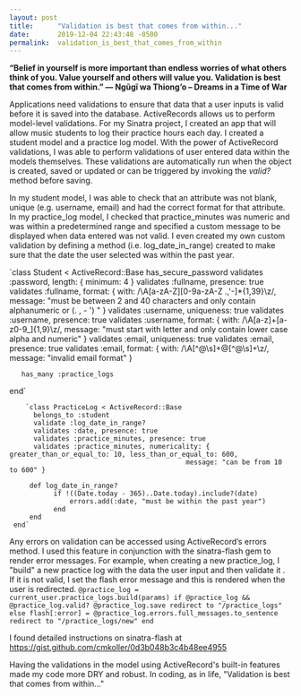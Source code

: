 ```yaml
---
layout: post
title:      "Validation is best that comes from within..."
date:       2019-12-04 22:43:48 -0500
permalink:  validation_is_best_that_comes_from_within
---
```


**“Belief in yourself is more important than endless worries of what others think of you. Value yourself and others will value you. Validation is best that comes from within.” ― Ngũgĩ wa Thiong’o – Dreams in a Time of War**

Applications need validations to ensure that data that a user inputs is valid before it is saved into the database. ActiveRecords allows us to perform model-level validations. For my Sinatra project, I created an app that will allow music students to log their practice hours each day.  I created a student model and a practice log model.  With the power of ActiveRecord validations, I was able to perform validations of user entered data within the models themselves. These validations are automatically run when the object is created, saved or updated or can be triggered by invoking the *valid?* method before saving.

In my student model, I was able to check that an attribute was not blank, unique (e.g. username, email) and had the correct format for that attribute. In my practice_log model, I checked that practice_minutes was numeric and was within a predetermined range and specified a custom message to be displayed when data entered was not valid. I even created my own custom validation by defining a method (i.e. log_date_in_range) created to make sure that the date the user selected was within the past year.

`class Student < ActiveRecord::Base
       has_secure_password
       validates :password, length: { minimum: 4 }
       validates :fullname, presence: true
       validates :fullname, format: { with: /\A[a-zA-Z][0-9a-zA-Z .,'-]*{1,39}\z/,
                        message: "must be between 2 and 40 characters and only contain alphanumeric or (. , - ') " }
       validates :username, uniqueness: true
       validates :username, presence: true
       validates :username, format: { with: /\A[a-z]+[a-z0-9_]{1,9}\z/,
                        message: "must start with letter and only contain lower case alpha and numeric" }
       validates :email, uniqueness: true
       validates :email, presence: true
       validates :email, format: { with: /\A[^@\s]+@[^@\s]+\z/,
                        message: "invalid email format" }
  
       has_many :practice_logs
 end`
		
		`class PracticeLog < ActiveRecord::Base
          belongs_to :student
          validate :log_date_in_range?
          validates :date, presence: true
          validates :practice_minutes, presence: true
          validates :practice_minutes, numericality: { greater_than_or_equal_to: 10, less_than_or_equal_to: 600,
                                                message: "can be from 10 to 600" }

         def log_date_in_range?
               if !((Date.today - 365)..Date.today).include?(date)
                   errors.add(:date, "must be within the past year")
               end
         end
     end`

 Any errors on validation can be accessed using ActiveRecord’s errors method. I used this feature in conjunction with  the sinatra-flash gem to render error messages.  For example, when creating a new practice_log, I  "build" a new practice log with the data the user input and then validate it .  If it is not valid, I set the flash error message and this is rendered when the user is redirected. 
 `@practice_log = current_user.practice_logs.build(params)
    if @practice_log && @practice_log.valid?
            @practice_log.save
             redirect to "/practice_logs"
     else
              flash[:error] = @practice_log.errors.full_messages.to_sentence
              redirect to "/practice_logs/new"
     end`
 
 I found detailed instructions on sinatra-flash at  https://gist.github.com/cmkoller/0d3b048b3c4b48ee4955


Having the validations in the model using ActiveRecord's built-in features made my code more DRY and robust. In coding, as in life, "Validation is best that comes from within…"





